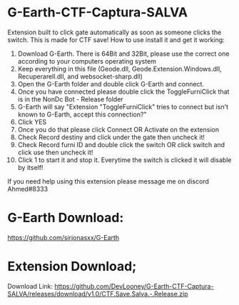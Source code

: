 # G-Earth-CTF-Captura-SALVA
Extension built to click gate automatically as soon as someone clicks the switch. This is made for CTF save! How to use install it and get it working:

1. Download G-Earth. There is 64Bit and 32Bit, please use the correct one according to your computers operating system
2. Keep everything in this file (Geode.dll, Geode.Extension.Windows.dll, Recuperarell.dll, and websocket-sharp.dll)
3. Open the G-Earth folder and double click G-Earth and connect.
4. Once you have connected please double click the ToggleFurniClick that is in the NonDc Bot - Release folder
5. G-Earth will say "Extension "ToggleFurniClick" tries to connect but isn't known to G-Earth, accept this connection?"
6. Click YES
7. Once you do that please click Connect OR Activate on the extension
8. Check Record destiny and click under the gate then uncheck it!
9. Check Record furni ID and double click the switch OR click switch and click use then uncheck it!
10. Click 1 to start it and stop it. Everytime the switch is clicked it will disable by itself!

If you need help using this extension please message me on discord Ahmed#8333

# G-Earth Download:

https://github.com/sirjonasxx/G-Earth

# Extension Download;

Download Link: https://github.com/DevLooney/G-Earth-CTF-Captura-SALVA/releases/download/v1.0/CTF.Save.Salva.-.Release.zip
